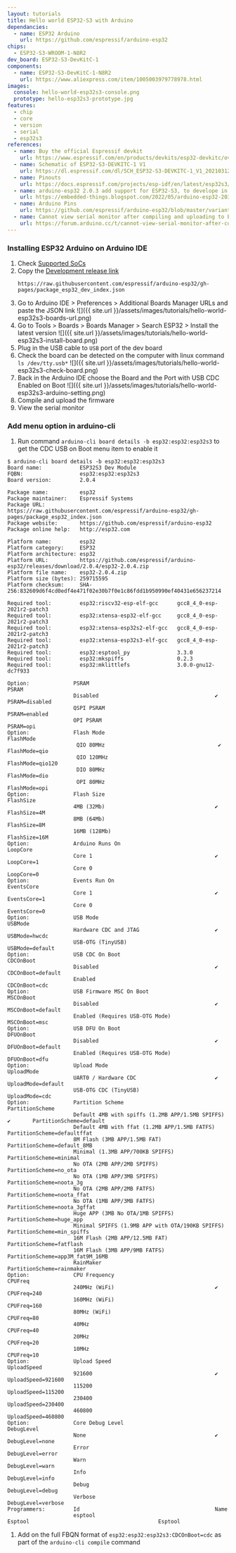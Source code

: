 ```yaml
---
layout: tutorials
title: Hello world ESP32-S3 with Arduino
dependancies:
  - name: ESP32 Arduino
    url: https://github.com/espressif/arduino-esp32
chips:
  - ESP32-S3-WROOM-1-N8R2
dev_board: ESP32-S3-DevKitC-1
components:
  - name: ESP32-S3-DevKitC-1-N8R2
    url: https://www.aliexpress.com/item/1005003979778978.html
images:
  console: hello-world-esp32s3-console.png
  prototype: hello-esp32s3-prototype.jpg
features:
  - chip
  - core
  - version
  - serial
  - esp32s3
references:
  - name: Buy the official Espressif devkit
    url: https://www.espressif.com/en/products/devkits/esp32-devkitc/overview
  - name: Schematic of ESP32-S3-DEVKITC-1 V1
    url: https://dl.espressif.com/dl/SCH_ESP32-S3-DEVKITC-1_V1_20210312C.pdf
  - name: Pinouts
    url: https://docs.espressif.com/projects/esp-idf/en/latest/esp32s3/hw-reference/esp32s3/user-guide-devkitc-1.html#pin-layout
  - name: arduino-esp32 2.0.3 add support for ESP32-S3, to develope in Arduino IDE
    url: https://embedded-things.blogspot.com/2022/05/arduino-esp32-203-add-support-for-esp32.html
  - name: Arduino Pins
    url: https://github.com/espressif/arduino-esp32/blob/master/variants/esp32s3/pins_arduino.h
  - name: Cannot view serial monitor after compiling and uploading to ESP32S3
    url: https://forum.arduino.cc/t/cannot-view-serial-monitor-after-compiling-and-uploading-to-esp32s3/1031307
---
```


### Installing ESP32 Arduino on Arduino IDE

1. Check [Supported SoCs](https://docs.espressif.com/projects/arduino-esp32/en/latest/getting_started.html#supported-soc-s)
1. Copy the [Development release link](https://docs.espressif.com/projects/arduino-esp32/en/latest/installing.html#installing-using-arduino-ide)
    ```
    https://raw.githubusercontent.com/espressif/arduino-esp32/gh-pages/package_esp32_dev_index.json
    ```
1. Go to Arduino IDE > Preferences > Additional Boards Manager URLs and paste the JSON link
    ![]({{ site.url }}/assets/images/tutorials/hello-world-esp32s3-boards-url.png)
1. Go to Tools > Boards > Boards Manager > Search ESP32 > Install the latest version
    ![]({{ site.url }}/assets/images/tutorials/hello-world-esp32s3-install-board.png)
1. Plug in the USB cable to `USB` port of the dev board
1. Check the board can be detected on the computer with linux command `ls /dev/tty.usb*`
    ![]({{ site.url }}/assets/images/tutorials/hello-world-esp32s3-check-board.png)
1. Back in the Arduino IDE choose the Board and the Port with USB CDC Enabled on Boot
    ![]({{ site.url }}/assets/images/tutorials/hello-world-esp32s3-arduino-setting.png)
1. Compile and upload the firmware
1. View the serial monitor

### Add menu option in arduino-cli

1. Run command `arduino-cli board details -b esp32:esp32:esp32s3` to get the CDC USB on Boot menu item to enable it

  ```
  $ arduino-cli board details -b esp32:esp32:esp32s3
  Board name:            ESP32S3 Dev Module
  FQBN:                  esp32:esp32:esp32s3
  Board version:         2.0.4

  Package name:          esp32
  Package maintainer:    Espressif Systems
  Package URL:           https://raw.githubusercontent.com/espressif/arduino-esp32/gh-pages/package_esp32_index.json
  Package website:       https://github.com/espressif/arduino-esp32
  Package online help:   http://esp32.com

  Platform name:         esp32
  Platform category:     ESP32
  Platform architecture: esp32
  Platform URL:          https://github.com/espressif/arduino-esp32/releases/download/2.0.4/esp32-2.0.4.zip
  Platform file name:    esp32-2.0.4.zip
  Platform size (bytes): 259715595
  Platform checksum:     SHA-256:832609d6f4cd0edf4e471f02e30b7f0e1c86fdd1b950990ef40431e656237214

  Required tool:         esp32:riscv32-esp-elf-gcc      gcc8_4_0-esp-2021r2-patch3
  Required tool:         esp32:xtensa-esp32-elf-gcc     gcc8_4_0-esp-2021r2-patch3
  Required tool:         esp32:xtensa-esp32s2-elf-gcc   gcc8_4_0-esp-2021r2-patch3
  Required tool:         esp32:xtensa-esp32s3-elf-gcc   gcc8_4_0-esp-2021r2-patch3
  Required tool:         esp32:esptool_py               3.3.0
  Required tool:         esp32:mkspiffs                 0.2.3
  Required tool:         esp32:mklittlefs               3.0.0-gnu12-dc7f933

  Option:              PSRAM                                                PSRAM
                       Disabled                                     ✔       PSRAM=disabled
                       QSPI PSRAM                                           PSRAM=enabled
                       OPI PSRAM                                            PSRAM=opi
  Option:              Flash Mode                                           FlashMode
                        QIO 80MHz                                    ✔       FlashMode=qio
                        QIO 120MHz                                           FlashMode=qio120
                        DIO 80MHz                                            FlashMode=dio
                        OPI 80MHz                                            FlashMode=opi
  Option:              Flash Size                                           FlashSize
                       4MB (32Mb)                                   ✔       FlashSize=4M
                       8MB (64Mb)                                           FlashSize=8M
                       16MB (128Mb)                                         FlashSize=16M
  Option:              Arduino Runs On                                      LoopCore
                       Core 1                                       ✔       LoopCore=1
                       Core 0                                               LoopCore=0
  Option:              Events Run On                                        EventsCore
                       Core 1                                       ✔       EventsCore=1
                       Core 0                                               EventsCore=0
  Option:              USB Mode                                             USBMode
                       Hardware CDC and JTAG                        ✔       USBMode=hwcdc
                       USB-OTG (TinyUSB)                                    USBMode=default
  Option:              USB CDC On Boot                                      CDCOnBoot
                       Disabled                                     ✔       CDCOnBoot=default
                       Enabled                                              CDCOnBoot=cdc
  Option:              USB Firmware MSC On Boot                             MSCOnBoot
                       Disabled                                     ✔       MSCOnBoot=default
                       Enabled (Requires USB-OTG Mode)                      MSCOnBoot=msc
  Option:              USB DFU On Boot                                      DFUOnBoot
                       Disabled                                     ✔       DFUOnBoot=default
                       Enabled (Requires USB-OTG Mode)                      DFUOnBoot=dfu
  Option:              Upload Mode                                          UploadMode
                       UART0 / Hardware CDC                         ✔       UploadMode=default
                       USB-OTG CDC (TinyUSB)                                UploadMode=cdc
  Option:              Partition Scheme                                     PartitionScheme
                       Default 4MB with spiffs (1.2MB APP/1.5MB SPIFFS) ✔       PartitionScheme=default
                       Default 4MB with ffat (1.2MB APP/1.5MB FATFS)         PartitionScheme=defaultffat
                       8M Flash (3MB APP/1.5MB FAT)                         PartitionScheme=default_8MB
                       Minimal (1.3MB APP/700KB SPIFFS)                     PartitionScheme=minimal
                       No OTA (2MB APP/2MB SPIFFS)                          PartitionScheme=no_ota
                       No OTA (1MB APP/3MB SPIFFS)                          PartitionScheme=noota_3g
                       No OTA (2MB APP/2MB FATFS)                           PartitionScheme=noota_ffat
                       No OTA (1MB APP/3MB FATFS)                           PartitionScheme=noota_3gffat
                       Huge APP (3MB No OTA/1MB SPIFFS)                     PartitionScheme=huge_app
                       Minimal SPIFFS (1.9MB APP with OTA/190KB SPIFFS)         PartitionScheme=min_spiffs
                       16M Flash (2MB APP/12.5MB FAT)                       PartitionScheme=fatflash
                       16M Flash (3MB APP/9MB FATFS)                        PartitionScheme=app3M_fat9M_16MB
                       RainMaker                                            PartitionScheme=rainmaker
  Option:              CPU Frequency                                        CPUFreq
                       240MHz (WiFi)                                ✔       CPUFreq=240
                       160MHz (WiFi)                                        CPUFreq=160
                       80MHz (WiFi)                                         CPUFreq=80
                       40MHz                                                CPUFreq=40
                       20MHz                                                CPUFreq=20
                       10MHz                                                CPUFreq=10
  Option:              Upload Speed                                         UploadSpeed
                       921600                                       ✔       UploadSpeed=921600
                       115200                                               UploadSpeed=115200
                       230400                                               UploadSpeed=230400
                       460800                                               UploadSpeed=460800
  Option:              Core Debug Level                                     DebugLevel
                       None                                         ✔       DebugLevel=none
                       Error                                                DebugLevel=error
                       Warn                                                 DebugLevel=warn
                       Info                                                 DebugLevel=info
                       Debug                                                DebugLevel=debug
                       Verbose                                              DebugLevel=verbose
  Programmers:         Id                                           Name
                       esptool                                      Esptool                                         Esptool
  ```
1. Add on the full FBQN format of `esp32:esp32:esp32s3:CDCOnBoot=cdc` as part of the `arduino-cli compile` command

